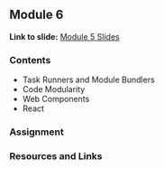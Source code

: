 ## Module 6
**Link to slide:** [Module 5 Slides][1]

### Contents
- Task Runners and Module Bundlers
- Code Modularity
- Web Components
- React

### Assignment


### Resources and Links

[1]: https://app.ludus.one/1a6f0063-d4a3-4765-a6a6-9cceba01b5df#1
